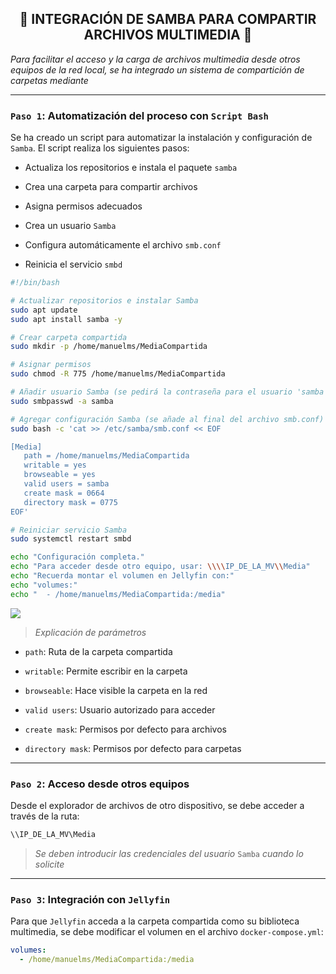 <h2 align="center">📂 INTEGRACIÓN DE SAMBA PARA COMPARTIR ARCHIVOS MULTIMEDIA 📂</h2>

*Para facilitar el acceso y la carga de archivos multimedia desde otros equipos de la red local, se ha integrado un sistema de compartición de carpetas mediante*

---

### `Paso 1`: Automatización del proceso con `Script Bash`

Se ha creado un script para automatizar la instalación y configuración de `Samba`. El script realiza los siguientes pasos:

- Actualiza los repositorios e instala el paquete `samba`

- Crea una carpeta para compartir archivos

- Asigna permisos adecuados

- Crea un usuario `Samba`

- Configura automáticamente el archivo `smb.conf`

- Reinicia el servicio `smbd`

```bash
#!/bin/bash

# Actualizar repositorios e instalar Samba
sudo apt update
sudo apt install samba -y

# Crear carpeta compartida
sudo mkdir -p /home/manuelms/MediaCompartida

# Asignar permisos
sudo chmod -R 775 /home/manuelms/MediaCompartida

# Añadir usuario Samba (se pedirá la contraseña para el usuario 'samba')
sudo smbpasswd -a samba

# Agregar configuración Samba (se añade al final del archivo smb.conf)
sudo bash -c 'cat >> /etc/samba/smb.conf << EOF

[Media]
   path = /home/manuelms/MediaCompartida
   writable = yes
   browseable = yes
   valid users = samba
   create mask = 0664
   directory mask = 0775
EOF'

# Reiniciar servicio Samba
sudo systemctl restart smbd

echo "Configuración completa."
echo "Para acceder desde otro equipo, usar: \\\\IP_DE_LA_MV\\Media"
echo "Recuerda montar el volumen en Jellyfin con:"
echo "volumes:"
echo "  - /home/manuelms/MediaCompartida:/media"
```

![](/MainFolder/img/.png)

> *Explicación de parámetros*

- `path`: Ruta de la carpeta compartida

- `writable`: Permite escribir en la carpeta

- `browseable`: Hace visible la carpeta en la red

- `valid users`: Usuario autorizado para acceder

- `create mask`: Permisos por defecto para archivos

- `directory mask`: Permisos por defecto para carpetas

---

### `Paso 2`: Acceso desde otros equipos

Desde el explorador de archivos de otro dispositivo, se debe acceder a través de la ruta:

```bash
\\IP_DE_LA_MV\Media
```

> *Se deben introducir las credenciales del usuario* `Samba` *cuando lo solicite*

---

### `Paso 3`: Integración con `Jellyfin`

Para que `Jellyfin` acceda a la carpeta compartida como su biblioteca multimedia, se debe modificar el volumen en el archivo `docker-compose.yml`:

```yaml
volumes:
  - /home/manuelms/MediaCompartida:/media
```









<!---



<h2 align="center">📂 Integración de Samba para Compartir Archivos Multimedia 📂</h2>

*Para facilitar el acceso y la carga de archivos multimedia desde otros equipos de la red local, se ha integrado un sistema de compartición de carpetas mediante*

---

### `Paso 1`: Instalación de Samba

- Ejecutar los siguientes comandos en la terminal de la máquina virtual Debian

```bash
sudo apt update
sudo apt install samba -y
```

![](/MainFolder/img/.png)

---

### `Paso 2`: Crear Carpeta Compartida con Permisos

- Crear una carpeta destinada al almacenamiento compartido de archivos multimedia

```bash
sudo mkdir -p /home/manuelms/MediaCompartida
```

![](/MainFolder/img/.png)

- Asignar permisos lectura, escritura y ejecución al propietario y grupo, y lectura y ejecución a otros usuarios
  
```bash
sudo chmod -R 775 /home/manuelms/MediaCompartida
```

![](/MainFolder/img/.png)

---

### `Paso 3`: Crear Usuario Samba</h3>

- Añadir un usuario Samba para acceder desde otros dispositivos de la red

```bash
sudo smbpasswd -a samba
```

![](/MainFolder/img/.png)

> *Este será el usuario con el que se accede desde Windows u otros sistemas*

---

### `Paso 4`: Configuración del archivo `smb.conf`

- Editar el archivo de configuración de Samba:

```bash
sudo nano /etc/samba/smb.conf
```

![](/MainFolder/img/.png)

- Añadir al final del archivo:

```java
[Media]
   path = /home/manuelms/MediaCompartida
   writable = yes
   browseable = yes
   valid users = samba
   create mask = 0664
   directory mask = 0775
```

![](/MainFolder/img/.png)

> *Explicación de parámetros*

- `path`: Ruta de la carpeta compartida

- `writable`: Permite escribir en la carpeta

- `browseable`: Hace visible la carpeta en la red

- `valid users`: Usuario autorizado para acceder

- `create mask`: Permisos por defecto para archivos

- `directory mask`: Permisos por defecto para carpetas

---

### `Paso 5`: Reiniciar el servicio Samba

```bash
sudo systemctl restart smbd
```

![](/MainFolder/img/.png)

---

### `Paso 6`: Acceso desde otros equipos

- Desde el explorador de archivos de otro dispositivo: 

```bash
\\IP_DE_LA_MV\Media
```

![](/MainFolder/img/.png)

 > *Introduce las credenciales del usuario Samba cuando lo solicite*

---

### `Paso 7`: Integrar con Jellyfin

- Para que Jellyfin acceda a la carpeta compartida como su biblioteca multimedia, modificar el volumen en el archivo `docker-compose.yml`

```yaml
volumes:
  - /home/manuelms/MediaCompartida:/media
```

![](/MainFolder/img/.png)
